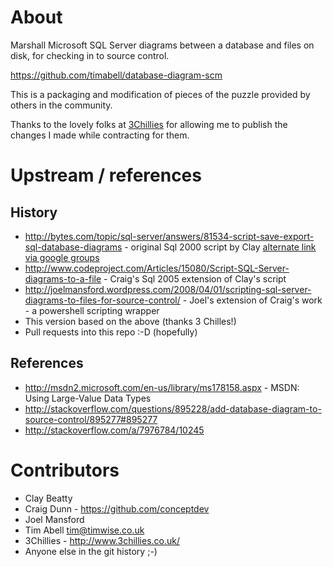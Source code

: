About
=====

Marshall Microsoft SQL Server diagrams between a database and files on disk, for checking in to source control.

https://github.com/timabell/database-diagram-scm

This is a packaging and modification of pieces of the puzzle provided by others in the community.

Thanks to the lovely folks at [3Chillies](http://www.3chillies.co.uk/) for allowing me to publish the changes I made while contracting for them.

Upstream / references
=====================

History
-------

* http://bytes.com/topic/sql-server/answers/81534-script-save-export-sql-database-diagrams - original Sql 2000 script by Clay [alternate link via google groups](http://groups-beta.google.com/group/comp.databases.ms-sqlserver/browse_frm/thread/ca9a9229d06a56f9?dq=&hl=en&lr=&ie=UTF-8&oe=UTF-8&prev=/groups%3Fdq%3D%26num%3D25%26hl%3Den%26lr%3D%26ie%3DUTF-8%26oe%3DUTF-8%26group%3Dcomp.databases.ms-sqlserver%26start%3D25)
* http://www.codeproject.com/Articles/15080/Script-SQL-Server-diagrams-to-a-file - Craig's Sql 2005 extension of Clay's script
* http://joelmansford.wordpress.com/2008/04/01/scripting-sql-server-diagrams-to-files-for-source-control/ - Joel's extension of Craig's work - a powershell scripting wrapper
* This version based on the above (thanks 3 Chilles!)
* Pull requests into this repo :-D (hopefully)

References
----------

* http://msdn2.microsoft.com/en-us/library/ms178158.aspx - MSDN: Using Large-Value Data Types
* http://stackoverflow.com/questions/895228/add-database-diagram-to-source-control/895277#895277
* http://stackoverflow.com/a/7976784/10245

Contributors
============

* Clay Beatty
* Craig Dunn - https://github.com/conceptdev
* Joel Mansford
* Tim Abell <tim@timwise.co.uk>
* 3Chillies - http://www.3chillies.co.uk/
* Anyone else in the git history ;-)
